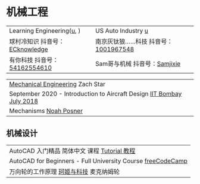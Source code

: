 # 机械工程

|                                                                                                                                      |                                                                                                                                  |
| ------------------------------------------------------------------------------------------------------------------------------------ | -------------------------------------------------------------------------------------------------------------------------------- |
| Learning Engineering([u](https://www.youtube.com/c/LearningEngineering/playlists), )                                                 | US Auto Industry [u](https://www.youtube.com/c/USAutoIndustry)                                                                   |
| 球村冷知识 抖音号：[ECknowledge](https://www.douyin.com/user/MS4wLjABAAAAXfe9KXriCqJlalwyPfauyqP5rN-MYXz\_7tIHpJ\_PLkqZA7hw\_N60-AE7Y2M-71Fs) | 南京灰钛狼……科技 抖音号：[1001967548](https://www.douyin.com/user/MS4wLjABAAAAJObUpDaYqOYDz48-OjWGBZ3hm6Ujkp9ZbEjY2255Rq8)                  |
| 有你科技 抖音号：[54162554610](https://www.douyin.com/user/MS4wLjABAAAAF5S7PQjfz8CBOc-70Q2C58v-jZUYW\_GSyideVQCljOudgDEVNV6R2qKJ1ksL1XXc)    | Sam哥与机械 抖音号：[Samjixie](https://www.douyin.com/user/MS4wLjABAAAAjkT4uUFN5iezCbHQBP-3uePpxsg7T8U7aJXuD9qq7eGts-xyV97xrsoBj70qw5ej) |

|                                                                                                                                                   |
| ------------------------------------------------------------------------------------------------------------------------------------------------- |
| [Mechanical Engineering](https://www.youtube.com/playlist?list=PLi5WqFHu\_OJOkwyeHyD06tPyJ\_srHC4ZU) Zach Star                                    |
| September 2020 - Introduction to Aircraft Design [IIT Bombay July 2018](https://www.youtube.com/playlist?list=PLOzRYVm0a65dHb6f2kmW7PBncvpedPiWe) |
| Mechanisms [Noah Posner](https://www.youtube.com/playlist?list=PLhoXNQqrCmEfAaTf0AfQ1Ztxmz2DoZiCk)                                                |

## 机械设计

|                                                                                                              |
| ------------------------------------------------------------------------------------------------------------ |
| AutoCAD 入门精品 简体中文 课程 [Tutorial 教程](https://www.youtube.com/playlist?list=PLnHbptcieUBdWercgoj90Ew7j93JEs1Yz) |
| AutoCAD for Beginners - Full University Course [freeCodeCamp](https://www.youtube.com/watch?v=VtLXKU1PpRU)   |
| 万向轮的工作原理 [珂姬与科技](https://www.douyin.com/video/7143569215641931015) 麦克纳姆轮                                     |
